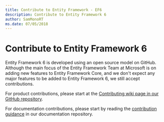 ```yaml
---
title: Contribute to Entity Framework - EF6
description: Contribute to Entity Framework 6
author: SamMonoRT
ms.date: 07/05/2018
---
```

# Contribute to Entity Framework 6

Entity Framework 6 is developed using an open source model on GitHub. Although the main focus of the Entity Framework Team at Microsoft is on adding new features to Entity Framework Core, and we don't expect any major features to be added to Entity Framework 6, we still accept contributions.

For product contributions, please start at the [Contributing wiki page in our GitHub repository](https://github.com/aspnet/EntityFramework6/wiki/Contributing).

For documentation contributions, please start by reading the [contribution guidance](https://github.com/dotnet/EntityFramework.Docs/blob/live/CONTRIBUTING.md) in our documentation repository.
